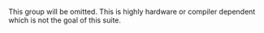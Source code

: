 This group will be omitted. This is highly hardware or compiler dependent which is not the goal of this suite.  